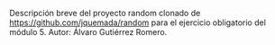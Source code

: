 Descripción breve del proyecto random clonado de https://github.com/jquemada/random para el ejercicio obligatorio del módulo 5. Autor: Álvaro Gutiérrez Romero.
